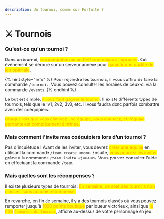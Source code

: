 ```yaml
---
description: Un tournoi, comme sur Fortnite ?
---
```


# ⚔️ Tournois

### Qu'est-ce qu'un tournoi ?

Dans un tournoi, <mark style="color:orange;">vos compétences en PvP sont mises à l'épreuve</mark>. Cet événement se déroule sur un serveur annexe pour <mark style="color:orange;">garantir une qualité de jeu optimale</mark>.

{% hint style="info" %}
Pour rejoindre les tournois, il vous suffira de faire la commande `/tournois`. Vous pouvez consulter les horaires de ceux-ci via la commande `/events`.
{% endhint %}

Le but est simple, <mark style="color:orange;">il vous faut gagner le tournoi</mark>. Il existe différents types de tournois, tels que le 1v1, 2v2, 3v3, etc. Il vous faudra donc parfois combattre avec des coéquipiers.

<mark style="color:orange;">Chaque fois que vous éliminez une équipe, vous avancez, et l'équipe perdante est complètement éliminée.</mark>



### Mais comment j'invite mes coéquipiers lors d'un tournoi ?

Pas d'inquiétude ! Avant de les inviter, vous devrez <mark style="color:orange;">créer une équipe</mark> en utilisant la commande `/team create <nom>`. Ensuite, <mark style="color:orange;">vous pourrez les inviter</mark> grâce à la commande `/team invite <joueur>`. Vous pouvez consulter l'aide en effectuant la commande `/team`.



### Mais quelles sont les récompenses ?

Il existe plusieurs types de tournois. <mark style="color:orange;">En semaine, ce sont des tournois non classés, sans aucune récompense.</mark>

En revanche, en fin de semaine, il y a des tournois classés où vous pouvez remporter jusqu'à <mark style="color:orange;">1000 points boutique</mark> par joueur victorieux, ainsi que <mark style="color:orange;">le titre</mark> <mark style="color:orange;"></mark><mark style="color:orange;">`Champion du tournoi`</mark>, affiché au-dessus de votre personnage en jeu.
